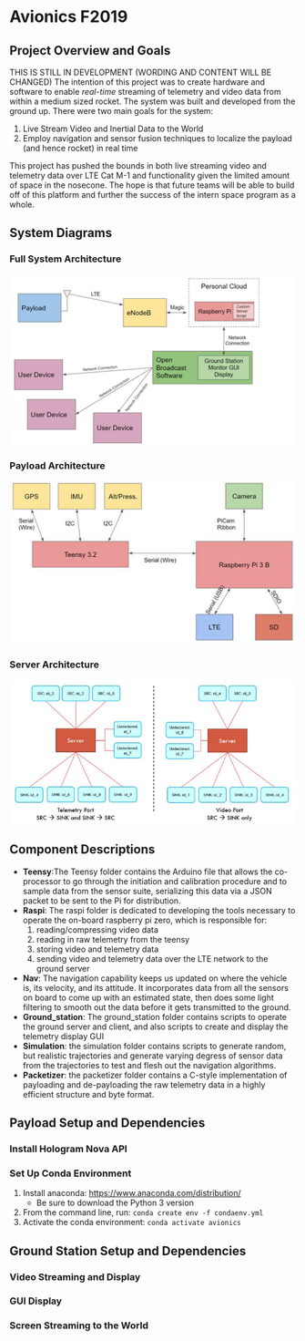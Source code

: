 # Avionics F2019
## Project Overview and Goals
THIS IS STILL IN DEVELOPMENT (WORDING AND CONTENT WILL BE CHANGED)
The intention of this project was to create hardware and software to enable *real-time* streaming of telemetry and video data from within a medium sized rocket. The system was built and developed from the ground up. 
There were two main goals for the system:
1. Live Stream Video and Inertial Data to the World
2. Employ navigation and sensor fusion techniques to localize the payload (and hence rocket) in real time

This project has pushed the bounds in both live streaming video and telemetry data over LTE Cat M-1 and functionality given the limited amount of space in the nosecone. The hope is that future teams will be able to build off of this platform and further the success of the intern space program as a whole.

## System Diagrams
### Full System Architecture

![full system](system_diagram.png)

### Payload Architecture

![payload](payload_diagram.jpg)

### Server Architecture

![payload](server_diagram.jpg)

## Component Descriptions
- **Teensy**:The Teensy folder contains the Arduino file that allows the co-processor to go through the initiation and calibration procedure and to  sample data from the sensor suite, serializing this data via a JSON packet to be sent to the Pi for distribution.
- **Raspi**: The raspi folder is dedicated to developing the tools necessary to operate the on-board raspberry pi zero, which is responsible for: 
  1. reading/compressing video data
  2. reading in raw telemetry from the teensy
  3. storing video and telemetry data
  4. sending video and telemetry data over the LTE network to the ground server
- **Nav**: The navigation capability keeps us updated on where the vehicle is, its velocity, and its attitude. It incorporates data from all the sensors on board to come up with an estimated state, then does some light filtering to smooth out the data before it gets transmitted to the ground.
- **Ground_station**: The ground_station folder contains scripts to operate the ground server and client, and also scripts to create and display the telemetry display GUI
- **Simulation**: the simulation folder contains scripts to generate random, but realistic trajectories and generate varying degress of sensor data from the trajectories to test and flesh out the navigation algorithms. 
- **Packetizer**: the packetizer folder contains a C-style implementation of payloading and de-payloading the raw telemetry data in a highly efficient structure and byte format. 

## Payload Setup and Dependencies
### Install Hologram Nova API
### Set Up Conda Environment
1. Install anaconda: https://www.anaconda.com/distribution/
    - Be sure to download the Python 3 version
2. From the command line, run: `conda create env -f condaenv.yml`
3. Activate the conda environment: `conda activate avionics`

## Ground Station Setup and Dependencies
### Video Streaming and Display
### GUI Display
### Screen Streaming to the World
